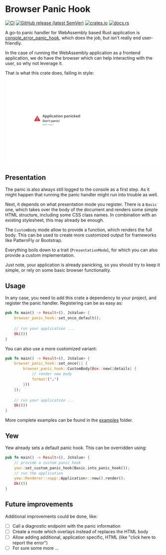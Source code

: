 # Browser Panic Hook

[![CI](https://github.com/ctron/browser-panic-hook/workflows/CI/badge.svg)](https://github.com/ctron/browser-panic-hook/actions?query=workflow%3A%22CI%22)
[![GitHub release (latest SemVer)](https://img.shields.io/github/v/tag/ctron/browser-panic-hook?sort=semver)](https://github.com/ctron/browser-panic-hook/releases)
[![crates.io](https://img.shields.io/crates/v/browser-panic-hook.svg)](https://crates.io/crates/browser-panic-hook)
[![docs.rs](https://docs.rs/browser-panic-hook/badge.svg)](https://docs.rs/browser-panic-hook)

A go-to panic handler for WebAssembly based Rust application is [console_error_panic_hook](https://github.com/rustwasm/console_error_panic_hook), which does the job, but isn't really end user-friendly.

In the case of running the WebAssembly application as a frontend application, we do have the browser which can help
interacting with the user, so why not leverage it.

That is what this crate does, failing in style:

![Screenshot of an example](docs/example1.png)

## Presentation

The panic is also always still logged to the console as a first step. As it might happen that running the panic
handler might run into trouble as well.

Next, it depends on what presentation mode you register. There is a `Basic` one, which takes over the body of the
document and renders some simple HTML structure, including some CSS class names. In combination with an existing
stylesheet, this may already be enough.

The `CustomBody` mode allow to provide a function, which renders the full body. This can be used to create more
customized output for frameworks like PatternFly or Bootstrap.

Everything boils down to a trait (`PresentationMode`), for which you can also provide a custom implementation.

Just note, your application is already panicking, so you should try to keep it simple, or rely on some basic
browser functionality.

## Usage

In any case, you need to add this crate a dependency to your project, and register the panic handler. Registering
can be as easy as:

```rust
pub fn main() -> Result<(), JsValue> {
    browser_panic_hook::set_once_default();

    // run your application ...
    Ok(())
}
```

You can also use a more customized variant:

```rust
pub fn main() -> Result<(), JsValue> { 
    browser_panic_hook::set_once(|| {
        browser_panic_hook::CustomBody(Box::new(|details| {
            // render new body
            format!("…")
        }))
    });
 
    // run your application ...
    Ok(())
}
```

More complete examples can be found in the [examples](examples) folder.

## Yew

Yew already sets a default panic hook. This can be overridden using:

```rust
pub fn main() -> Result<(), JsValue> {
    // provide a custom panic hook
    yew::set_custom_panic_hook(Basic.into_panic_hook());
    // run the application
    yew::Renderer::<app::Application>::new().render();
    Ok(())
}
```

## Future improvements

Additional improvements could be done, like:

* [ ] Call a diagnostic endpoint with the panic information
* [ ] Create a mode which overlays instead of replaces the HTML body
* [ ] Allow adding additional, application specific, HTML (like "click here to report the error") 
* [ ] For sure some more …

